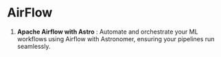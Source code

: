 # AirFlow


1. **Apache Airflow with Astro** : Automate and orchestrate your ML workflows using Airflow with Astronomer, ensuring your pipelines run seamlessly.
